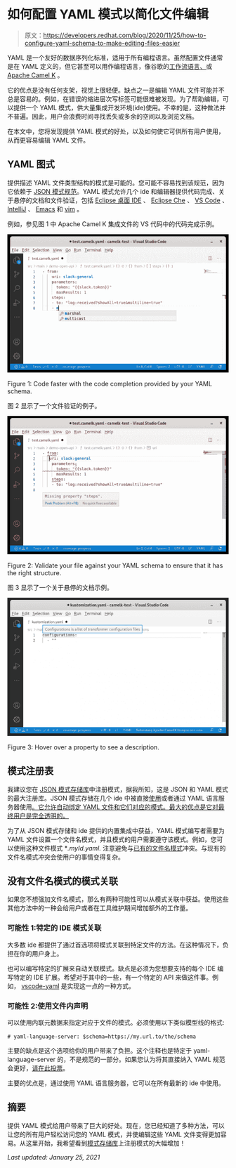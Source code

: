 # 如何配置 YAML 模式以简化文件编辑

> 原文：<https://developers.redhat.com/blog/2020/11/25/how-to-configure-yaml-schema-to-make-editing-files-easier>

YAML 是一个友好的数据序列化标准，适用于所有编程语言。虽然配置文件通常是在 YAML 定义的，但它甚至可以用作编程语言，像谷歌的[工作流语言、](https://cloud.google.com/workflows/docs/reference/syntax)或 [Apache Camel K](https://camel.apache.org/camel-k/latest/languages/yaml.html) 。

它的优点是没有任何支架，视觉上很轻便。缺点之一是编辑 YAML 文件可能并不总是容易的。例如，在错误的缩进层次写标签可能很难被发现。为了帮助编辑，可以提供一个 YAML 模式，供大量集成开发环境(ide)使用。不幸的是，这种做法并不普遍。因此，用户会浪费时间寻找丢失或多余的空间以及浏览文档。

在本文中，您将发现提供 YAML 模式的好处，以及如何使它可供所有用户使用，从而更容易编辑 YAML 文件。

## YAML 图式

提供描述 YAML 文件类型结构的模式是可能的。您可能不容易找到该规范，因为它依赖于 [JSON 模式规范](https://json-schema.org/)。YAML 模式允许几个 ide 和编辑器提供代码完成、关于悬停的文档和文件验证，包括 [Eclipse 桌面 IDE](https://marketplace.eclipse.org/content/wild-web-developer-html-css-javascript-typescript-nodejs-angular-json-yaml-kubernetes-xml) 、 [Eclipse Che](https://che.eclipse.org/yaml-language-server-integration-in-che-2596c58a4eec) 、 [VS Code](https://marketplace.visualstudio.com/items?itemName=redhat.vscode-yaml) 、 [IntelliJ](https://www.jetbrains.com/help/ruby/yaml.html?_ga=2.144708535.28385576.1599644963-298921902.1592555844#remote_json) 、 [Emacs](https://emacs-lsp.github.io/lsp-mode/page/lsp-yaml/) 和 [vim](https://github.com/prabirshrestha/vim-lsp) 。

例如，参见图 1 中 Apache Camel K 集成文件的 VS 代码中的代码完成示例。

[![VS Code showing code completion in the file test.camelk.yaml.](img/ff5b1fa45e35cde2106688ed62a2cc8c.png "Completion of Apache Camel K Yaml File in VS Code")](/sites/default/files/blog/2020/09/Screenshot-from-2020-09-11-09-59-33.png)

Figure 1: Code faster with the code completion provided by your YAML schema.

图 2 显示了一个文件验证的例子。

[![VS Code showing a validation error in the file test.camelk.yaml](img/3dfe75d8391af6176621febce8dc147e.png "Validation error in Apache Camel K Yaml files in VS Code")](/sites/default/files/blog/2020/09/Screenshot-from-2020-09-11-10-02-52.png)

Figure 2: Validate your file against your YAML schema to ensure that it has the right structure.

图 3 显示了一个关于悬停的文档示例。

[![Documentation on hover in a kustomization.yaml file](img/996f5858c8481031dc34cc88b17bc72f.png "Documentation on hover for a kustomization yaml file")](/sites/default/files/blog/2020/09/Screenshot-from-2020-09-11-10-16-23.png)

Figure 3: Hover over a property to see a description.

## 模式注册表

我建议您在 [JSON 模式存储库](https://www.schemastore.org/json/)中注册模式，据我所知，这是 JSON 和 YAML 模式的最大注册库。JSON 模式存储在几个 ide 中被直接[使用](https://www.schemastore.org/json/#editors)或者通过 YAML 语言服务器使用[。它允许自动绑定 YAML 文件和它们对应的模式。最大的优点是它对最终用户是完全透明的。](https://github.com/redhat-developer/yaml-language-server#clients)

为了从 JSON 模式存储和 ide 提供的内置集成中获益，YAML 模式编写者需要为 YAML 文件设置一个文件名模式，并且模式的用户需要遵守该模式。例如，您可以使用这种文件模式 **.myId.yaml.* 注意避免与[已有的文件名模式](https://github.com/SchemaStore/schemastore/search?q=fileMatch&unscoped_q=fileMatch)冲突。与现有的文件名模式冲突会使用户的事情变得复杂。

## 没有文件名模式的模式关联

如果您不想强加文件名模式，那么有两种可能性可以从模式关联中获益。使用这些其他方法中的一种会给用户或者在工具维护期间增加额外的工作量。

### 可能性 1:特定的 IDE 模式关联

大多数 ide 都提供了通过首选项将模式关联到特定文件的方法。在这种情况下，负担在你的用户身上。

也可以编写特定的扩展来自动关联模式。缺点是必须为您想要支持的每个 IDE 编写特定的 IDE 扩展。希望对于其中的一些，有一个特定的 API 来做这件事。例如， [vscode-yaml](https://github.com/redhat-developer/vscode-yaml/wiki/Extension-API#register-contributor) 是实现这一点的一种方式。

### 可能性 2:使用文件内声明

可以使用内联元数据来指定对应于文件的模式。必须使用以下类似模型线的格式:

```
# yaml-language-server: $schema=https://my.url.to/the/schema
```

主要的缺点是这个选项给你的用户带来了负担。这个注释也是特定于 yaml-language-server 的，不是规范的一部分。如果您认为将其直接纳入 YAML 规范会更好，[请在此投票](https://github.com/yaml/yaml-spec/issues/33)。

主要的优点是，通过使用 YAML 语言服务器，它可以在所有最新的 ide 中使用。

## 摘要

提供 YAML 模式给用户带来了巨大的好处。现在，您已经知道了多种方法，可以让您的所有用户轻松访问您的 YAML 模式，并使编辑这些 YAML 文件变得更加容易。从这里开始，我希望看到[模式存储库](https://www.schemastore.org/json/)上注册模式的大幅增加！

*Last updated: January 25, 2021*